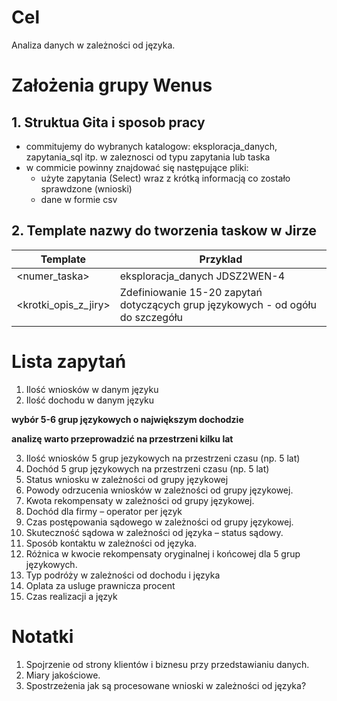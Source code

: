 
# Cel
Analiza danych w zależności od języka. 

# Założenia grupy Wenus

## 1. Struktua Gita i sposob pracy
* commitujemy do wybranych katalogow: eksploracja_danych, zapytania_sql itp. w zaleznosci od typu zapytania lub taska
* w commicie powinny znajdować się następujące pliki: 
   * użyte zapytania (Select) wraz z krótką informacją co zostało sprawdzone (wnioski)
   * dane w formie csv 

## 2. Template nazwy do tworzenia taskow w Jirze

Template | Przyklad 
---------|---------
<kataolog> <numer_taska> | eksploracja_danych JDSZ2WEN-4
<krotki_opis_z_jiry>     | Zdefiniowanie 15-20 zapytań dotyczących grup językowych - od ogółu do szczegółu


# Lista zapytań

1. Ilość wniosków w danym języku
2. Ilość dochodu w danym języku

**wybór 5-6 grup językowych o największym dochodzie**

**analizę warto przeprowadzić na przestrzeni kilku lat**

3. Ilość wniosków 5 grup jezykowych na przestrzeni czasu (np. 5 lat)
4. Dochód 5 grup językowych na przestrzeni czasu (np. 5 lat)
5. Status wniosku w zależności od grupy językowej
6. Powody odrzucenia wniosków w zależności od grupy językowej. 
7. Kwota rekompensaty w zależności od grupy językowej.
8. Dochód dla firmy – operator per język
9. Czas postępowania sądowego w zależności od grupy językowej.
10. Skuteczność sądowa w zależności od języka – status sądowy.
11. Sposób kontaktu w zależności od języka.
12. Różnica w kwocie rekompensaty oryginalnej i końcowej dla 5 grup językowych. 
13. Typ podróży w zależności od dochodu i języka
14. Oplata za usluge prawnicza procent
15. Czas realizacji a język 


# Notatki
1. Spojrzenie od strony klientów i biznesu przy przedstawianiu danych.
2. Miary jakościowe. 
2. Spostrzeżenia jak są procesowane wnioski w zależności od języka?



